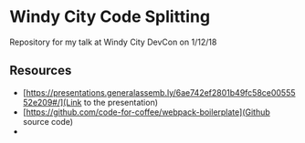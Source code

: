 # Windy City Code Splitting

Repository for my talk at Windy City DevCon on 1/12/18

## Resources

- [https://presentations.generalassemb.ly/6ae742ef2801b49fc58ce0055552e209#/](Link to the presentation)
- [https://github.com/code-for-coffee/webpack-boilerplate](Github source code)
- 
